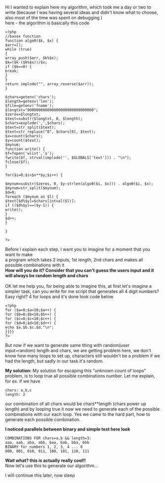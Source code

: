 Hi I wanted to explain here my algorithm, which took me a day or two to write (because I was having several ideas and didn't know what to choose, also most of the time was spent on debugging ) <br>here - the algorithm is basically this code


```
<?php
//basex function
function algo0($k, $x) {
$arr=[];
while (true)
{
array_push($arr, $k%$x);
$k=($k-($k%$x))/$x;
if ($k==0) {
break;
}
}
return implode("", array_reverse($arr));
}

$chars=getenv('chars');
$length=getenv('len');
$file=getenv('fname');
$longtxt="000000000000000000000000000000";
$zeros=$longtxt;
$text=substr($longtxt, 0, $length);
$chars=explode(',',$chars);
$text=str_split($text);
$text=str_replace("0", $chars[0], $text);
$x=count($chars);
$y=count($text);
$mynum;
function write() {
$f=fopen('wlist','a');
fwrite($f, strval(implode('', $GLOBALS['text'])) . "\n");
fclose($f);
}

for($i=0;$i<$x**$y;$i++) {

$mynum=substr($zeros, 0, $y-strlen(algo0($i, $x))) . algo0($i, $x);
$mynum=str_split($mynum);
$d=0;
foreach ($mynum as $l) {
$text[$d%$y]=$chars[intval($l)];
if (($d%$y)==($y-1)) {
write();
}
$d++;
}

}

?>
```

Before I explain each step, I want you to imagine for a moment that you want to make<br>
a program which takes 2 inputs, 1st length, 2nd chars and makes all possible combinations with it<br>
<b>How will you do it? Consider that you can't guess the users input and it will always be random length and chars</b><br><br>
OK let me help you, for being able to imagine this, at first let's imagine a simpler task, can you write for me script that generates all 4 digit numbers?<br>
Easy right? 4 for loops and it's done look code below
```
<?php
for ($a=0;$a<10;$a++) {
for ($b=0;$b<10;$b++) {
for ($c=0;$c<10;$c++) {
for ($d=0;$d<10;$d++) {
echo $a.$b.$c.$d."\n";
}}}}
?>
```

But now if we want to generate same thing with random(user input=random) length and chars, we are getting problem here,
we don't know how many loops to set up, characters still wouldn't be a problem if we had the length, but sadly in our task it's random.

<b>My solution:</b> My solution for escaping this "unknown count of loops" problem, is to loop true all possible combinations number.
Let me explain, for ex. if we have
```
chars: a,b,c
length: 2
```
our combination of all chars would be chars**length (chars power up length)
and by looping true it now we need to generate each of the possible combinations with our each loop.
Yes we came to the hard part, how to generate each possible combination.

<b>I noticed parallels between binary and simple text here look</b>
```
COMBINATIONS FOR chars=a,b && length=3:
aaa, aab, aba, abb, baa, bab, bba, bbb
BINARY for numbers 1, 2, 3, 4 ... 8
000, 001, 010, 011, 100, 101, 110, 111
```
<b>Wait what? this is actually really cool!!</b><br>
Now let's use this to generate our algorithm...

I will continue this later, now sleep


